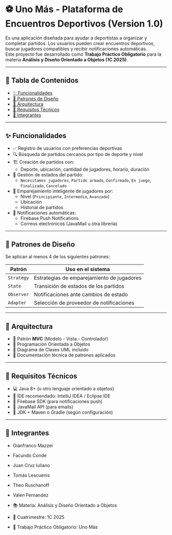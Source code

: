 # ⚽ Uno Más - Plataforma de Encuentros Deportivos (Version 1.0)

Es una aplicación diseñada para ayudar a deportistas a organizar y completar partidos. Los usuarios pueden crear encuentros deportivos, buscar jugadores compatibles y recibir notificaciones automáticas.  
Este proyecto fue desarrollado como **Trabajo Práctico Obligatorio** para la materia **Análisis y Diseño Orientado a Objetos (1C 2025)**.

---

## 🧾 Tabla de Contenidos

- [✨ Funcionalidades](#-funcionalidades)
- [🧠 Patrones de Diseño](#-patrones-de-diseño)
- [🧱 Arquitectura](#-arquitectura)
- [📌 Requisitos Técnicos](#-requisitos-técnicos)
- [👥 Integrantes](#-integrantes)

---

## ✨ Funcionalidades

- ✅ Registro de usuarios con preferencias deportivas
- 🔍 Búsqueda de partidos cercanos por tipo de deporte y nivel
- 🏗️ Creación de partidos con:
  - Deporte, ubicación, cantidad de jugadores, horario, duración
- 🔄 Gestión de estados del partido:
  - `Necesitamos jugadores`, `Partido armado`, `Confirmado`, `En juego`, `Finalizado`, `Cancelado`
- 🤝 Emparejamiento inteligente de jugadores por:
  - Nivel (`Principiante`, `Intermedio`, `Avanzado`)
  - Ubicación
  - Historial de partidos
- 📲 Notificaciones automáticas:
  - Firebase Push Notifications
  - Correos electrónicos (JavaMail u otra librería)

---

## 🧠 Patrones de Diseño

Se aplican al menos 4 de los siguientes patrones:

| Patrón     | Uso en el sistema                                       |
|------------|---------------------------------------------------------|
| `Strategy` | Estrategias de emparejamiento de jugadores              |
| `State`    | Transición de estados de los partidos                   |
| `Observer` | Notificaciones ante cambios de estado                   |
| `Adapter`  | Selección de proveedor de notificaciones                |

---

## 🧱 Arquitectura

- 🎯 Patrón **MVC** (Modelo - Vista - Controlador)
- 🧩 Programación Orientada a Objetos
- 📐 Diagrama de Clases UML incluido
- 💬 Documentación técnica de patrones aplicados

---

## 📌 Requisitos Técnicos

- 💻 Java 8+ (u otro lenguaje orientado a objetos)
- 🔧 IDE recomendado: IntelliJ IDEA / Eclipse IDE
- 🔗 Firebase SDK (para notificaciones push)
- 📧 JavaMail API (para emails)
- 📄 JDK + Maven o Gradle (según configuración)

---

## 👥 Integrantes

- Gianfranco Mazzei
- Facundo Conde
- Juan Cruz Iuliano
- Tomás Lescuenis
- Theo Ruschanoff
- Valen Fernandez

- 📚 Materia: Análisis y Diseño Orientado a Objetos
- 📆 Cuatrimestre: 1C 2025
- 🏫 Trabajo Práctico Obligatorio: Uno Más

